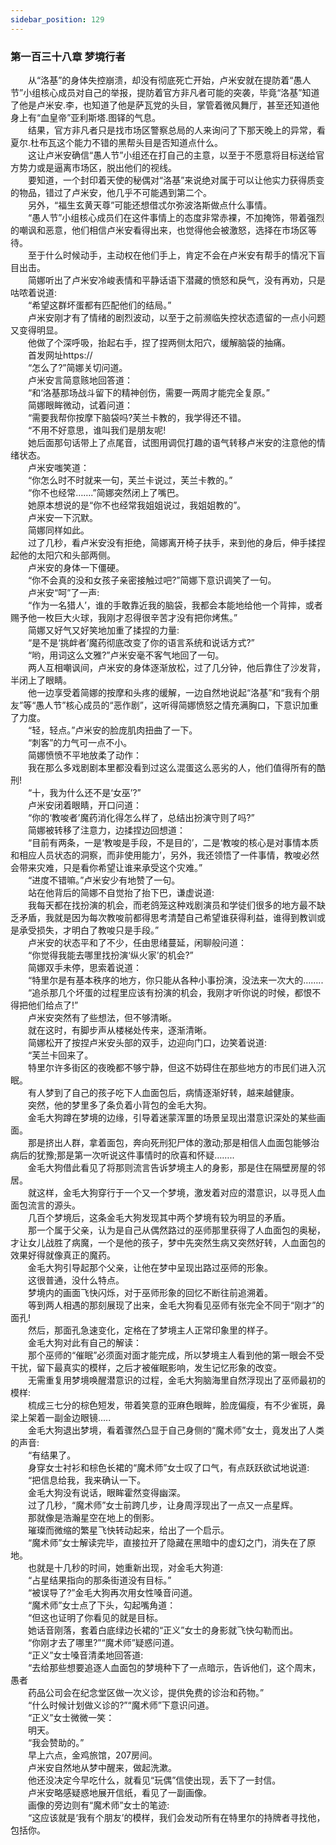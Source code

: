 ```yaml
---
sidebar_position: 129
---
```

### 第一百三十八章 梦境行者  


　　从“洛基”的身体失控崩溃，却没有彻底死亡开始，卢米安就在提防着“愚人节”小组核心成员对自己的举报，提防着官方非凡者可能的突袭，毕竟“洛基”知道了他是卢米安.李，也知道了他是萨瓦党的头目，掌管着微风舞厅，甚至还知道他身上有“血皇帝”亚利斯塔.图铎的气息。  
　　结果，官方非凡者只是找市场区警察总局的人来询问了下那天晚上的异常，看夏尔.杜布瓦这个能力不错的黑帮头目是否知道点什么。  
　　这让卢米安确信“愚人节”小组还在打自己的主意，以至于不愿意将目标送给官方势力或是逼离市场区，脱出他们的视线。  
　　要知道，一个封印着天使的秘偶对“洛基”来说绝对属于可以让他实力获得质变的物品，错过了卢米安，他几乎不可能遇到第二个。  
　　另外，“福生玄黄天尊”可能还想借忒尔弥波洛斯做点什么事情。  
　　“愚人节”小组核心成员们在这件事情上的态度非常赤裸，不加掩饰，带着强烈的嘲讽和恶意，他们相信卢米安看得出来，也觉得他会被激怒，选择在市场区等待。  
　　至于什么时候动手，主动权在他们手上，肯定不会在卢米安有帮手的情况下盲目出击。  
　　简娜听出了卢米安冷峻表情和平静话语下潜藏的愤怒和戾气，没有再劝，只是咕哝着说道:  
　　“希望这群坏蛋都有匹配他们的结局。”  
　　卢米安刚才有了情绪的剧烈波动，以至于之前濒临失控状态遗留的一点小问题又变得明显。  
　　他做了个深呼吸，抬起右手，捏了捏两侧太阳穴，缓解脑袋的抽痛。  
　　首发网址https://  
　　“怎么了?”简娜关切问道。  
　　卢米安言简意赅地回答道：  
　　“和‘洛基那场战斗留下的精神创伤，需要一两周才能完全复原。”  
　　简娜眼眸微动，试着问道：  
　　“需要我帮你按摩下脑袋吗?芙兰卡教的，我学得还不错。  
　　“不用不好意思，谁叫我们是朋友呢!  
　　她后面那句话带上了点尾音，试图用调侃打趣的语气转移卢米安的注意他的情绪状态。  
　　卢米安嗤笑道：  
　　“你怎么时不时就来一句，芙兰卡说过，芙兰卡教的。”  
　　“你不也经常…….”简娜突然闭上了嘴巴。  
　　她原本想说的是“你不也经常我姐姐说过，我姐姐教的”。  
　　卢米安一下沉默。  
　　简娜同样如此。  
　　过了几秒，看卢米安没有拒绝，简娜离开椅子扶手，来到他的身后，伸手揉捏起他的太阳穴和头部两侧。  
　　卢米安的身体一下僵硬。  
　　“你不会真的没和女孩子亲密接触过吧?”简娜下意识调笑了一句。  
　　卢米安“呵”了一声:  
　　“作为一名猎人’，谁的手敢靠近我的脑袋，我都会本能地给他一个背摔，或者赐予他一枚巨大火球，我刚才忍得很辛苦才没有把你烤焦。”  
　　简娜又好气又好笑地加重了揉捏的力量:  
　　“是不是‘挑衅者’魔药彻底改变了你的语言系统和说话方式?”  
　　“哟，用词这么文雅?”卢米安毫不客气地回了一句。  
　　两人互相嘲讽间，卢米安的身体逐渐放松，过了几分钟，他后靠住了沙发背，半闭上了眼睛。  
　　他一边享受着简娜的按摩和头疼的缓解，一边自然地说起“洛基”和“我有个朋友”等“愚人节”核心成员的“恶作剧”，这听得简娜愤怒之情充满胸口，下意识加重了力度。  
　　“轻，轻点。”卢米安的脸庞肌肉扭曲了一下。  
　　“刺客”的力气可一点不小。  
　　简娜愤愤不平地放柔了动作：  
　　我在那么多戏剧剧本里都没看到过这么混蛋这么恶劣的人，他们值得所有的酷刑!  
　　“十，我为什么还不是‘女巫’?”  
　　卢米安闭着眼睛，开口问道：  
　　“你的‘教唆者’魔药消化得怎么样了，总结出扮演守则了吗?”  
　　简娜被转移了注意力，边揉捏边回想道：  
　　“目前有两条，一是‘教唆是手段，不是目的’，二是‘教唆的核心是对事情本质和相应人员状态的洞察，而非使用能力’，另外，我还领悟了一件事情，教唆必然会带来灾难，只是看你希望让谁来承受这个灾难。”  
　　“进度不错嘛。”卢米安少有地赞了一句。  
　　站在他背后的简娜不自觉抬了抬下巴，谦虚说道:  
　　我每天都在找扮演的机会，而老鸽笼这种戏剧演员和学徒们很多的地方最不缺乏矛盾，我就是因为每次教唆前都得思考清楚自己希望谁获得利益，谁得到教训或是承受损失，才明白了教唆只是手段。”  
　　卢米安的状态平和了不少，任由思绪蔓延，闲聊般问道：  
　　“你觉得我能去哪里找扮演‘纵火家’的机会?”  
　　简娜双手未停，思索着说道：  
　　“特里尔是有基本秩序的地方，你只能从各种小事扮演，没法来一次大的……..  
　　“追杀那几个坏蛋的过程里应该有扮演的机会，我刚才听你说的时候，都恨不得把他们给点了!”  
　　卢米安突然有了些想法，但不够清晰。  
　　就在这时，有脚步声从楼梯处传来，逐渐清晰。  
　　简娜松开了按捏卢米安头部的双手，边迎向门口，边笑着说道:  
　　“芙兰卡回来了。  
　　特里尔许多街区的夜晚都不够宁静，但这不妨碍住在那些地方的市民们进入沉眠。  
　　有人梦到了自己的孩子吃下人血面包后，病情逐渐好转，越来越健康。  
　　突然，他的梦里多了条负着小背包的金毛大狗。  
　　金毛大狗蹲在梦境的边缘，引导着迷蒙浑噩的场景呈现出潜意识深处的某些画面。  
　　那是挤出人群，拿着面包，奔向死刑犯尸体的激动;那是相信人血面包能够治病后的犹豫;那是第一次听说这件事情时的欣喜和怀疑……..  
　　金毛大狗借此看见了将那则流言告诉梦境主人的身影，那是住在隔壁房屋的邻居。  
　　就这样，金毛大狗穿行于一个又一个梦境，激发着对应的潜意识，以寻觅人血面包流言的源头。  
　　几百个梦境后，这条金毛大狗发现其中两个梦境有较为明显的矛盾。  
　　那一个属于父亲，认为是自己从偶然路过的巫师那里获得了人血面包的奥秘，才让女儿战胜了病魔，一个是他的孩子，梦中先突然生病又突然好转，人血面包的效果好得就像真正的魔药。  
　　金毛大狗引导起那个父亲，让他在梦中呈现出路过巫师的形象。  
　　这很普通，没什么特点。  
　　梦境内的画面飞快闪烁，对于巫师形象的回忆不断往前追溯着。  
　　等到两人相遇的那刻展现了出来，金毛大狗看见巫师有张完全不同于“刚才”的面孔!  
　　然后，那面孔急速变化，定格在了梦境主人正常印象里的样子。  
　　金毛大狗对此有自己的解读：  
　　那个巫师的“催眠”必须面对面才能完成，所以梦境主人看到他的第一眼会不受干扰，留下最真实的模样，之后才被催眠影响，发生记忆形象的改变。  
　　无需重复用梦境唤醒潜意识的过程，金毛大狗脑海里自然浮现出了巫师最初的模样:  
　　梳成三七分的棕色短发，带着笑意的亚麻色眼眸，脸庞偏瘦，有不少雀斑，鼻梁上架着一副金边眼镜.....  
　　金毛大狗退出梦境，看着骤然凸显于自己身侧的“魔术师”女士，竟发出了人类的声音:  
　　“有结果了。  
　　身穿女士衬衫和棕色长裙的“魔术师”女士叹了口气，有点跃跃欲试地说道:  
　　“把信息给我，我来确认一下。  
　　金毛大狗没有说话，眼眸霍然变得幽深。  
　　过了几秒，“魔术师”女士前跨几步，让身周浮现出了一点又一点星辉。  
　　那就像是浩瀚星空在地上的倒影。  
　　璀璨而微缩的繁星飞快转动起来，给出了一个启示。  
　　“魔术师”女士解读完毕，直接拉开了隐藏在黑暗中的虚幻之门，消失在了原地。  
　　也就是十几秒的时间，她重新出现，对金毛大狗道:  
　　“占星结果指向的那条街道没有目标。”  
　　“被误导了?”金毛大狗再次用女性嗓音问道。  
　　“魔术师”女士点了下头，勾起嘴角道：  
　　“但这也证明了你看见的就是目标。  
　　她话音刚落，套着白底绿边长裙的“正义”女士的身影就飞快勾勒而出。  
　　“你刚才去了哪里?”“魔术师”疑惑问道。  
　　“正义”女士嗓音清柔地回答道:  
　　“去给那些想要追逐人血面包的梦境种下了一点暗示，告诉他们，这个周末，愚者  
　　药品公司会在纪念堂区做一次义诊，提供免费的诊治和药物。”  
　　“什么时候计划做义诊的?”“魔术师”下意识问道。  
　　“正义”女士微微一笑：  
　　明天。  
　　“我会赞助的。”  
　　早上六点，金鸡旅馆，207房间。  
　　卢米安自然地从梦中醒来，做起洗漱。  
　　他还没决定今早吃什么，就看见“玩偶”信使出现，丢下了一封信。  
　　卢米安略感疑惑地展开信纸，看见了一副画像。  
　　画像的旁边则有“魔术师”女士的笔迹:  
　　“这应该就是‘我有个朋友’的模样，我们会发动所有在特里尔的持牌者寻找他，包括你。  
